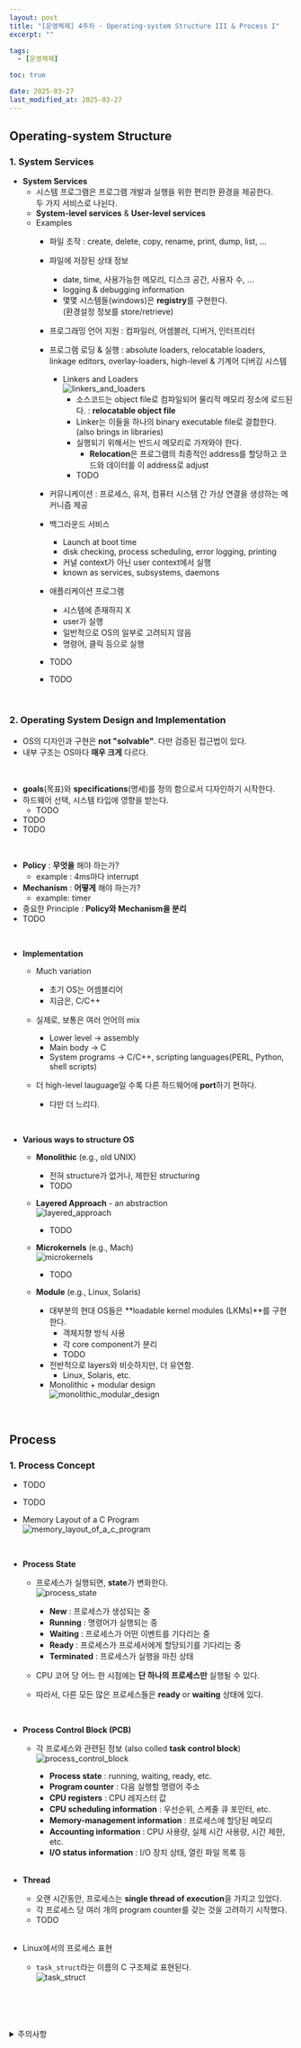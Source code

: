 ```yaml
---
layout: post
title: "[운영체제] 4주차 - Operating-system Structure III & Process I"
excerpt: ""

tags:
  - [운영체제]

toc: true

date: 2025-03-27
last_modified_at: 2025-03-27
---
```

## Operating-system Structure
### 1. System Services
- **System Services**
  - 시스템 프로그램은 프로그램 개발과 실행을 위한 편리한 환경을 제공한다.  
  두 가지 서비스로 나뉜다.  
  - **System-level services** & **User-level services**
  - Examples
    - 파일 조작 : create, delete, copy, rename, print, dump, list, ...
    - 파일에 저장된 상태 정보
      - date, time, 사용가능한 메모리, 디스크 공간, 사용자 수, ...
      - logging & debugging information
      - 몇몇 시스템들(windows)은 **registry**를 구현한다.  
      (환경설정 정보를 store/retrieve)
    - 프로그래밍 언어 지원 : 컴파일러, 어셈블러, 디버거, 인터프리터
    - 프로그램 로딩 & 실행 : absolute loaders, relocatable loaders, linkage editors, overlay-loaders, high-level & 기계어 디버깅 시스템  
      - Linkers and Loaders  
      ![linkers_and_loaders](TODO)  
        - 소스코드는 object file로 컴파일되어 물리적 메모리 장소에 로드된다. : **relocatable object file**
        - Linker는 이들을 하나의 binary executable file로 결합한다. (also brings in libraries)
        - 실행되기 위해서는 반드시 메모리로 가져와야 한다.
          - **Relocation**은 프로그램의 최종적인 address를 할당하고 코드와 데이터를 이 address로 adjust
        - TODO
    - 커뮤니케이션 : 프로세스, 유저, 컴퓨터 시스템 간 가상 연결을 생성하는 메커니즘 제공
    - 백그라운드 서비스
      - Launch at boot time
      - disk checking, process scheduling, error logging, printing
      - 커널 context가 아닌 user context에서 실행
      - known as services, subsystems, daemons
    - 애플리케이션 프로그램
      - 시스템에 존재하지 X
      - user가 실행
      - 일반적으로 OS의 일부로 고려되지 않음
      - 명령어, 클릭 등으로 실행

    - TODO
    - TODO

<br>

### 2. Operating System Design and Implementation
- OS의 디자인과 구현은 **not "solvable"**. 다만 검증된 접근법이 있다.
- 내부 구조는 OS마다 **매우 크게** 다르다.

<br>

- **goals**(목표)와 **specifications**(명세)를 정의 함으로서 디자인하기 시작한다.  
- 하드웨어 선택, 시스템 타입에 영향을 받는다.  
  - TODO
- TODO
- TODO

<br>

- **Policy** : **무엇을** 해야 하는가?
  - example : 4ms마다 interrupt
- **Mechanism** : **어떻게** 해야 하는가?
  - example: timer
- 중요한 Principle : **Policy와 Mechanism을 분리**  
- TODO

<br>

- **Implementation**
  - Much variation
    - 초기 OS는 어셈블리어
    - 지금은, C/C++

  - 실제로, 보통은 여러 언어의 mix
    - Lower level -> assembly
    - Main body -> C
    - System programs -> C/C++, scripting languages(PERL, Python, shell scripts)

  - 더 high-level lauguage일 수록 다른 하드웨어에 **port**하기 편하다.
    - 다만 더 느리다.  

<br>

- **Various ways to structure OS**
  - **Monolithic** (e.g., old UNIX)
    - 전혀 structure가 없거나, 제한된 structuring  
    - TODO

  - **Layered Approach** - an abstraction  
  ![layered_approach](TODO) 
    - TODO  

  - **Microkernels** (e.g., Mach)  
  ![microkernels](TODO)  
    - TODO

  - **Module** (e.g., Linux, Solaris)
    - 대부분의 현대 OS들은 **loadable kernel modules (LKMs)**를 구현한다.  
      - 객체지향 방식 사용
      - 각 core component가 분리
      - TODO
    - 전반적으로 layers와 비슷하지만, 더 유연함.
      - Linux, Solaris, etc.
    - Monolithic + modular design  
    ![monolithic_modular_design](TODO)  

<br>

## Process
### 1. Process Concept
- TODO

- TODO

- Memory Layout of a C Program  
![memory_layout_of_a_c_program](TODO)  

<br>

- **Process State**
  - 프로세스가 실행되면, **state**가 변화한다.  
  ![process_state](TODO)  
    - **New** : 프로세스가 생성되는 중
    - **Running** : 명령어가 실행되는 중
    - **Waiting** : 프로세스가 어떤 이벤트를 기다리는 중
    - **Ready** : 프로세스가 프로세서에게 할당되기를 기다리는 중
    - **Terminated** : 프로세스가 실행을 마친 상태  

  - CPU 코어 당 어느 한 시점에는 **단 하나의 프로세스만** 실행될 수 있다.  
  - 따라서, 다른 모든 많은 프로세스들은 **ready** or **waiting** 상태에 있다.  

  <br>

- **Process Control Block (PCB)**  
  - 각 프로세스와 관련된 정보 (also colled **task control block**)  
  ![process_control_block](TODO)  
    - **Process state** : running, waiting, ready, etc.
    - **Program counter** : 다음 실행할 명령어 주소
    - **CPU registers** : CPU 레지스터 값
    - **CPU scheduling information** : 우선순위, 스케줄 큐 포인터, etc.
    - **Memory-management information** : 프로세스에 할당된 메모리
    - **Accounting information** : CPU 사용량, 실제 시간 사용량, 시간 제한, etc.
    - **I/O status information** : I/O 장치 상태, 열린 파일 목록 등

    <br>

- **Thread**
  - 오랜 시간동안, 프로세스는 **single thread of execution**을 가지고 있었다.  
  - 각 프로세스 당 여러 개의 program counter를 갖는 것을 고려하기 시작했다.  
  - TODO  

  <br>

- Linux에서의 프로세스 표현  
  - `task_struct`라는 이름의 C 구조체로 표현된다.  
  ![task_struct](TODO)  

<br>
<br>
<br>
<br>
<details>
<summary>주의사항</summary>
<div markdown="1">  

이 포스팅은 강원대학교 송원준 교수님의 운영체제 수업을 들으며 내용을 정리 한 것입니다.  
수업 내용에 대한 저작권은 교수님께 있으니,  
다른 곳으로의 무분별한 내용 복사를 자제해 주세요.  

</div>
</details>